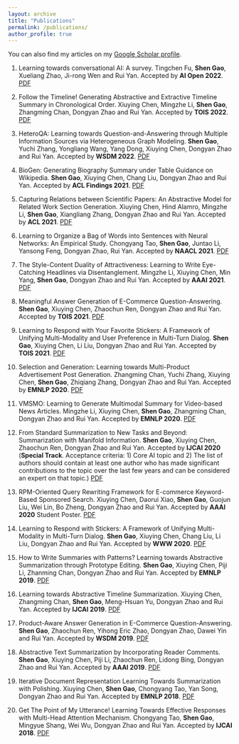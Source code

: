 ```yaml
---
layout: archive
title: "Publications"
permalink: /publications/
author_profile: true
---
```


You can also find my articles on my [Google Scholar profile](https://scholar.google.com/citations?user=Xb5yz-YAAAAJ&hl=zh-CN).

1. Learning towards conversational AI: A survey. Tingchen Fu, **Shen Gao**, Xueliang Zhao, Ji-rong Wen and Rui Yan. Accepted by **AI Open 2022**. [PDF](/)


1. Follow the Timeline! Generating Abstractive and Extractive Timeline Summary in Chronological Order. Xiuying Chen, Mingzhe Li, **Shen Gao**, Zhangming Chan, Dongyan Zhao and Rui Yan. Accepted by **TOIS 2022**. [PDF](/)

1. HeteroQA: Learning towards Question-and-Answering through Multiple Information Sources via Heterogeneous Graph Modeling. **Shen Gao**, Yuchi Zhang, Yongliang Wang, Yang Dong, Xiuying Chen, Dongyan Zhao and Rui Yan. Accepted by **WSDM 2022**. [PDF](/files/2022-wsdm-antqa.pdf)

1. BioGen: Generating Biography Summary under Table Guidance on Wikipedia. **Shen Gao**, Xiuying Chen, Chang Liu, Dongyan Zhao and Rui Yan. Accepted by **ACL Findings 2021**. [PDF](/files/2021-aclfindings-table-summ.pdf)

1. Capturing Relations between Scientific Papers: An Abstractive Model for Related Work Section Generation. Xiuying Chen, Hind Alamro, Mingzhe Li, **Shen Gao**, Xiangliang Zhang, Dongyan Zhao and Rui Yan. Accepted by **ACL 2021**. [PDF](/files/2021-acl-survey-gen.pdf)

1. Learning to Organize a Bag of Words into Sentences with Neural Networks: An Empirical Study. Chongyang Tao, **Shen Gao**, Juntao Li, Yansong Feng, Dongyan Zhao, Rui Yan. Accepted by **NAACL 2021**. [PDF](/files/2021-naacl-set2seq.pdf)

1. The Style-Content Duality of Attractiveness: Learning to Write Eye-Catching Headlines via Disentanglement. Mingzhe Li, Xiuying Chen, Min Yang, **Shen Gao**, Dongyan Zhao and Rui Yan. Accepted by **AAAI 2021**. [PDF](/files/2021-aaai-style-summ.pdf)

1. Meaningful Answer Generation of E-Commerce Question-Answering. **Shen Gao**, Xiuying Chen, Zhaochun Ren, Dongyan Zhao and Rui Yan. Accepted by **TOIS 2021**. [PDF](/files/2021-tois-memqa.pdf)

1. Learning to Respond with Your Favorite Stickers: A Framework of Unifying Multi-Modality and User Preference in Multi-Turn Dialog. **Shen Gao**, Xiuying Chen, Li Liu, Dongyan Zhao and Rui Yan. Accepted by **TOIS 2021**. [PDF](/files/2021-tois-sticker.pdf)

1. Selection and Generation: Learning towards Multi-Product Advertisement Post Generation. Zhangming Chan, Yuchi Zhang, Xiuying Chen, **Shen Gao**, Zhiqiang Zhang, Dongyan Zhao and Rui Yan. Accepted by **EMNLP 2020**. [PDF](/files/2020-emnlp-adpost.pdf)

1. VMSMO: Learning to Generate Multimodal Summary for Video-based News Articles. Mingzhe Li, Xiuying Chen, **Shen Gao**, Zhangming Chan, Dongyan Zhao and Rui Yan. Accepted by **EMNLP 2020**. [PDF](/files/2020-emnlp-mmsumm.pdf)
    
1. From Standard Summarization to New Tasks and Beyond: Summarization with Manifold Information. **Shen Gao**, Xiuying Chen, Zhaochun Ren, Dongyan Zhao and Rui Yan. Accepted by **IJCAI 2020** (**Special Track**. Acceptance criteria: 1) Core AI topic and 2) The list of authors should contain at least one author who has made significant contributions to the topic over the last few years and can be considered an expert on that topic.) [PDF](/files/2020-ijcai-summ-survey.pdf)

1. RPM-Oriented Query Rewriting Framework for E-commerce Keyword-Based Sponsored Search. Xiuying Chen, Daorui Xiao, **Shen Gao**, Guojun Liu, Wei Lin, Bo Zheng, Dongyan Zhao and Rui Yan. Accepted by **AAAI 2020** Student Poster. [PDF](/files/2020-aaai-query-rewrite.pdf)
    
1. Learning to Respond with Stickers: A Framework of Unifying Multi-Modality in Multi-Turn Dialog. **Shen Gao**, Xiuying Chen, Chang Liu, Li Liu, Dongyan Zhao and Rui Yan. Accepted by **WWW 2020**. [PDF](/files/2020-www.sticker.pdf)
    
1. How to Write Summaries with Patterns? Learning towards Abstractive Summarization through Prototype Editing. **Shen Gao**, Xiuying Chen, Piji Li, Zhanming Chan, Dongyan Zhao and Rui Yan. Accepted by **EMNLP 2019**. [PDF](/files/2019-emnlp-proto.pdf)

1. Learning towards Abstractive Timeline Summarization. Xiuying Chen, Zhangming Chan, **Shen Gao**, Meng-Hsuan Yu, Dongyan Zhao and Rui Yan. Accepted by **IJCAI 2019**. [PDF](/files/2019-ijcai-timeline.pdf)
    
1. Product-Aware Answer Generation in E-Commerce Question-Answering. **Shen Gao**, Zhaochun Ren, Yihong Eric Zhao, Dongyan Zhao, Dawei Yin and Rui Yan. Accepted by **WSDM 2019**. [PDF](/files/2019-wsdm-ecom-qa.pdf)

1. Abstractive Text Summarization by Incorporating Reader Comments. **Shen Gao**, Xiuying Chen, Piji Li, Zhaochun Ren, Lidong Bing, Dongyan Zhao and Rui Yan. Accepted by **AAAI 2019**. [PDF](/files/2019-aaai-reader.pdf)

1. Iterative Document Representation Learning Towards Summarization with Polishing. Xiuying Chen, **Shen Gao**, Chongyang Tao, Yan Song, Dongyan Zhao and Rui Yan. Accepted by **EMNLP 2018**. [PDF](/files/2018-emnlp-polish.pdf) 

1. Get The Point of My Utterance! Learning Towards Effective Responses with Multi-Head Attention Mechanism. Chongyang Tao, **Shen Gao**, Mingyue Shang, Wei Wu, Dongyan Zhao and Rui Yan. Accepted by **IJCAI 2018**. [PDF](/files/2018-ijcai-multi-head.pdf)
